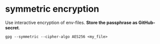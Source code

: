 # symmetric encryption  
Use interactive encryption of env-files. 
__Store the passphrase as GitHub-secret__. 

    gpg --symmetric --cipher-algo AES256 <my_file>